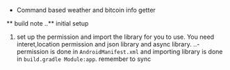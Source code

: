 * Command based weather and bitcoin info getter 

** build note 
..** initial setup 
1. set up the permission and import the library for you to use. You need interet,location permission and json library and async library.
..- permission is done in `AndroidManifest.xml` and importing library is done in `build.gradle Module:app`. remember to sync 

